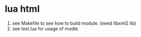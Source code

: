 lua html
========

1. see Makefile to see how to build module. (need libxml2 lib)
2. see test.lua for usage of modle.
